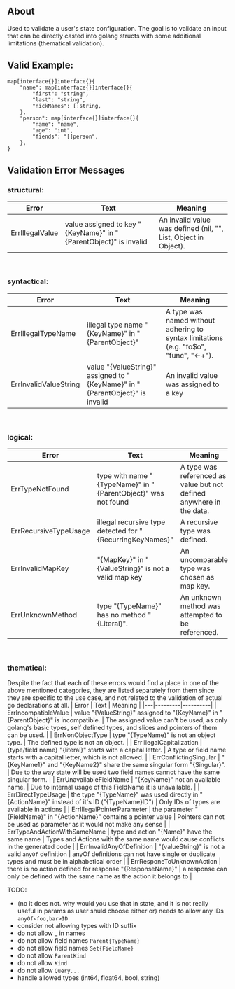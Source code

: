 
## About
Used to validate a user's state configuration. The goal is to validate an input that can be directly casted into golang structs with some additional limitations (thematical validation).
## Valid Example:
```
map[interface{}]interface{}{
	"name": map[interface{}]interface{}{
		"first": "string",
		"last": "string",
		"nickNames": []string,
	},
	"person": map[interface{}]interface{}{
		"name": "name",
		"age": "int",
		"fiends": "[]person",
	},
}
```
## Validation Error Messages
### structural:
| Error | Text | Meaning |
|---|---------|----------|
| ErrIllegalValue | value assigned to key "{KeyName}" in "{ParentObject}" is invalid | An invalid value was defined (nil, "", List, Object in Object). |
<br/> 

### syntactical:
| Error | Text | Meaning |
|---|---------|----------|
| ErrIllegalTypeName | illegal type name "{KeyName}" in "{ParentObject}" | A type was named without adhering to syntax limitations (e.g. "fo$o", "func", "<-+"). |
| ErrInvalidValueString | value "{ValueString}" assigned to "{KeyName}" in "{ParantObject}" is invalid | An invalid value was assigned to a key |
<br/> 

### logical:
| Error | Text | Meaning |
|---|---------|----------|
| ErrTypeNotFound | type with name "{TypeName}" in "{ParentObject}" was not found | A type was referenced as value but not defined anywhere in the data. |
| ErrRecursiveTypeUsage | illegal recursive type detected for "{RecurringKeyNames}" | A recursive type was defined. |
| ErrInvalidMapKey | "{MapKey}" in "{ValueString}" is not a valid map key | An uncomparable type was chosen as map key. |
| ErrUnknownMethod | type "{TypeName}" has no method "{Literal}". | An unknown method was attempted to be referenced. |
<br/> 

### thematical:
Despite the fact that each of these errors would find a place in one of the above mentioned categories, they are listed separately from them since they are specific to the use case, and not related to the validation of actual go declarations at all.
| Error | Text | Meaning |
|---|---------|----------|
| ErrIncompatibleValue | value "{ValueString}" assigned to "{KeyName}" in "{ParentObject}" is incompatible. | The assigned value can't be used, as only golang's basic types, self defined types, and slices and pointers of them can be used. |
| ErrNonObjectType | type "{TypeName}" is not an object type. | The defined type is not an object. |
| ErrIllegalCapitalization | {type/field name} "{literal}" starts with a capital letter. | A type or field name starts with a capital letter, which is not allowed. |
| ErrConflictingSingular | "{KeyName1}" and "{KeyName2}" share the same singular form "{Singular}". | Due to the way state will be used two field names cannot have the same singular form. |
| ErrUnavailableFieldName | "{KeyName}" not an available name. | Due to internal usage of this FieldName it is unavailable. |
| ErrDirectTypeUsage | the type "{TypeName}" was used directly in "{ActionName}" instead of it's ID ("{TypeName}ID") | Only IDs of types are available in actions |
| ErrIllegalPointerParameter | the parameter "{FieldName}" in "{ActionName}" contains a pointer value | Pointers can not be used as parameter as it would not make any sense |
| ErrTypeAndActionWithSameName | type and action "{Name}" have the same name | Types and Actions with the same name would cause conflicts in the generated code |
| ErrInvalidAnyOfDefinition | "{valueString}" is not a valid `anyOf` definition | anyOf definitions can not have single or duplicate types and must be in alphabetical order |
| ErrResponeToUnknownAction | there is no action defined for response "{ResponseName}" | a response can only be defined with the same name as the action it belongs to |
<br/>

TODO:
- (no it does not. why would you use that in state, and it is not really useful in params as user shuld choose either or) needs to allow any IDs `anyOf<foo,bar>ID`
- consider not allowing types with ID suffix
- do not allow _ in names
- do not allow field names `Parent{TypeName}`
- do not allow field names `Set{FieldName}`
- do not allow `ParentKind`
- do not allow `Kind`
- do not allow `Query...`
- handle allowed types (int64, float64, bool, string)
